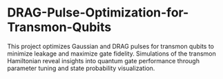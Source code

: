 # DRAG-Pulse-Optimization-for-Transmon-Qubits
 This project optimizes Gaussian and DRAG pulses for transmon qubits to minimize leakage and maximize gate fidelity. Simulations of the transmon Hamiltonian reveal insights into quantum gate performance through parameter tuning and state probability visualization.
